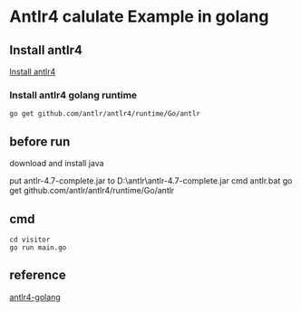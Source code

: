 # Antlr4 calulate Example in golang

## Install antlr4

[Install antlr4](https://github.com/antlr/antlr4/blob/master/doc/getting-started.md)

### Install antlr4 golang runtime

```
go get github.com/antlr/antlr4/runtime/Go/antlr
```


## before run
download and install java

put antlr-4.7-complete.jar to D:\antlr\antlr-4.7-complete.jar
cmd
antlr.bat
go get github.com/antlr/antlr4/runtime/Go/antlr
## cmd
```
cd visitor
go run main.go
```

## reference

[antlr4-golang](https://blog.gopheracademy.com/advent-2017/parsing-with-antlr4-and-go/)
